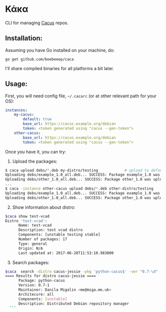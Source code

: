 Κάκα
====

CLI for managing [Cacus](https://github.com/beebeeep/cacus) repos.

Installation:
-------------
Assuming you have Go installed on your machine, do:
```
go get github.com/beebeeep/caca
```

I'll share compiled binaries for all platforms a bit later.

Usage:
------
First, you will need config file, `~/.cacarc` (or at other relevant path for your OS):
```yaml
instances:
    my-cacus:
        default: true
        base_url: https://cacus.example.org/debian
        token: <token generated using "cacus --gen-token">
    other-cacus:
        base_url: https://cacus.example.org/debian
        token: <token generated using "cacus --gen-token">
```
Once you have it, you can try:
1) Upload the packages:
  ```sh
  $ caca upload debs/*.deb my-distro/testing            # upload to default cacus instance
  Uploading debs/example_1.0_all.deb... SUCCESS: Package example_1.0 was uploaded to my-distro/testing
  Uploading debs/other_1.0_all.deb... SUCCESS: Package other_1.0 was uploaded to my-distro/testing
  ...
  $ caca -instance other-cacus upload debs/*.deb other-distro/testing
  Uploading debs/example_1.0_all.deb... SUCCESS: Package example_1.0 was uploaded to other-distro/testing
  Uploading debs/other_1.0_all.deb... SUCCESS: Package other_1.0 was uploaded to other-distro/testing
  ```

2) Show information about distro:
  ```sh
  $caca show test-vcad
  Distro 'test-vcad':
        Name: test-vcad
        Description: test vcad distro
        Components: [unstable testing stable]
        Number of packages: 17
        Type: general
        Origin: N/A
        Last updated at: 2017-06-28T11:53:10.983000 
   ```

3) Search packages:
  ```sh
  $caca  search -distro cacus-jessie -pkg 'python-cacus$' -ver "0.7-\d"
  ==== Results for distro cacus-jessie ====
        Package: python-cacus
        Version: 0.7-1
        Maintainer: Danila Migalin <me@miga.me.uk>
        Architecure: all
        Components: [unstable]
        Description: Distributed Debian repository manager
    ```
